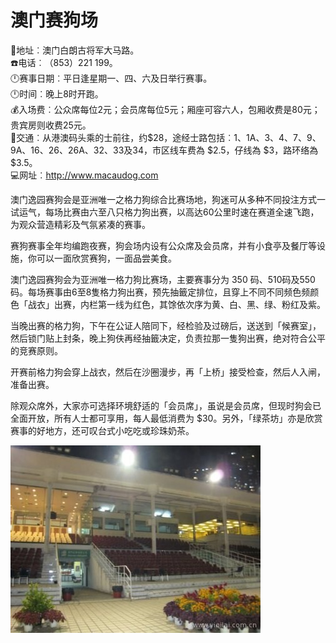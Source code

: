 # 澳门赛狗场  
📍地址︰澳门白朗古将军大马路。   
☎️电话︰（853）221 199。   
🕛赛事日期︰平日逢星期一、四、六及日举行赛事。   
🕛时间︰晚上8时开跑。   
💰入场费︰公众席每位2元；会员席每位5元；厢座可容六人，包厢收费是80元；贵宾房则收费25元。   
🚌交通︰从港澳码头乘的士前往，约$28，途经士路包括︰1、1A、3、4、7、9、9A、16、26、26A、32、33及34，市区线车费為 $2.5，仔线為 $3，路环络為 $3.5。   
💻网址︰http://www.macaudog.com  
  
澳门逸园赛狗会是亚洲唯一之格力狗综合比赛场地，狗迷可从多种不同投注方式一试运气，每场比赛由六至八只格力狗出赛，以高达60公里时速在赛道全速飞跑，为观众营造精彩及气氛紧凑的赛事。   
  
赛狗赛事全年均编跑夜赛，狗会场内设有公众席及会员席，并有小食亭及餐厅等设施，你可以一面欣赏赛狗，一面品尝美食。   
  
澳门逸园赛狗会为亚洲唯一格力狗比赛场，主要赛事分为 350 码、510码及550码。每场赛事由6至8隻格力狗出赛，预先抽籤定排位，且穿上不同不同频色频颜色「战衣」出赛，内栏第一线为红色，其馀依次序为黄、白、黑、绿、粉红及紫。   
  
当晚出赛的格力狗，下午在公证人陪同下，经检验及过磅后，送送到「候赛室」，然后锁门贴上封条，晚上狗伕再经抽籤决定，负责拉那一隻狗出赛，绝对符合公平的竞赛原则。   
  
开赛前格力狗会穿上战衣，然后在沙圈漫步，再「上桥」接受检查，然后人入闸，准备出赛。   
  
除观众席外，大家亦可选择环境舒适的「会员席」，虽说是会员席，但现时狗会已全面开放，所有人士都可享用，每人最低消费为 $30。另外，「绿茶坊」亦是欣赏赛事的好地方，还可叹台式小吃吃或珍珠奶茶。   
  
![](https://raw.githubusercontent.com/szqq0512/Pic/main/img/202201212150391.png)  